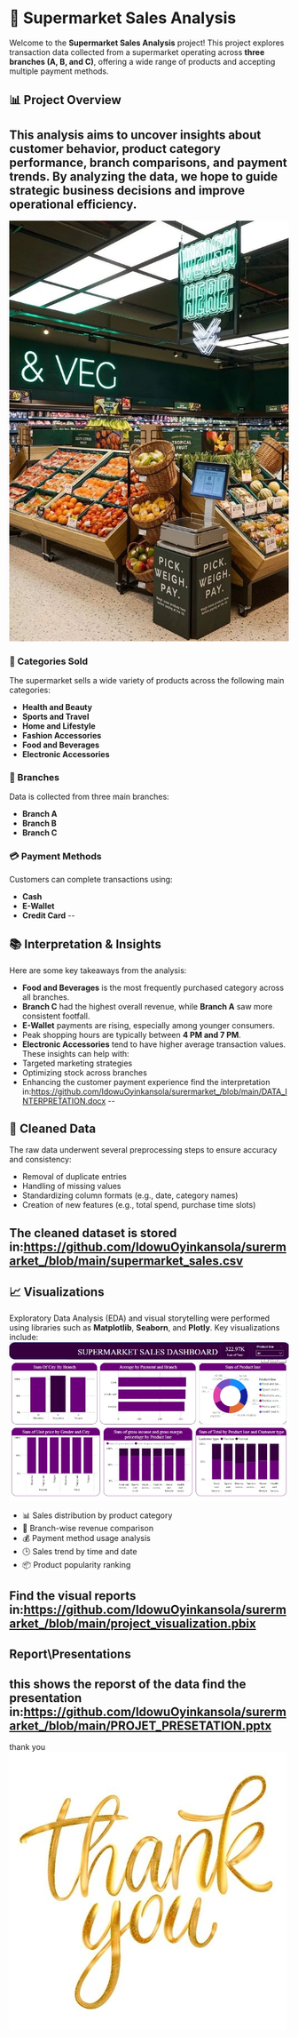 # 🛒 Supermarket Sales Analysis
Welcome to the **Supermarket Sales Analysis** project! This project explores transaction data collected from a supermarket operating across **three branches (A, B, and C)**, offering a wide range of products and accepting multiple payment methods.
## 📊 Project Overview
This analysis aims to uncover insights about customer behavior, product category performance, branch comparisons, and payment trends. By analyzing the data, we hope to guide strategic business decisions and improve operational efficiency.
--
![Supermarket Categories](imag.jpg)
### 🏬 Categories Sold
The supermarket sells a wide variety of products across the following main categories:
- **Health and Beauty**
- **Sports and Travel**
- **Home and Lifestyle**
- **Fashion Accessories**
- **Food and Beverages**
- **Electronic Accessories**

### 🏢 Branches
Data is collected from three main branches:
- **Branch A**
- **Branch B**
- **Branch C**

### 💳 Payment Methods
Customers can complete transactions using:
- **Cash**
- **E-Wallet**
- **Credit Card**
--
## 📚 Interpretation & Insights

Here are some key takeaways from the analysis:

- **Food and Beverages** is the most frequently purchased category across all branches.
- **Branch C** had the highest overall revenue, while **Branch A** saw more consistent footfall.
- **E-Wallet** payments are rising, especially among younger consumers.
- Peak shopping hours are typically between **4 PM and 7 PM**.
- **Electronic Accessories** tend to have higher average transaction values.
These insights can help with:
- Targeted marketing strategies
- Optimizing stock across branches
- Enhancing the customer payment experience
find the interpretation in:https://github.com/IdowuOyinkansola/surermarket_/blob/main/DATA_INTERPRETATION.docx
--
## 🧹 Cleaned Data
The raw data underwent several preprocessing steps to ensure accuracy and consistency:

- Removal of duplicate entries
- Handling of missing values
- Standardizing column formats (e.g., date, category names)
- Creation of new features (e.g., total spend, purchase time slots)

The cleaned dataset is stored in:https://github.com/IdowuOyinkansola/surermarket_/blob/main/supermarket_sales.csv
---

## 📈 Visualizations

Exploratory Data Analysis (EDA) and visual storytelling were performed using libraries such as **Matplotlib**, **Seaborn**, and **Plotly**. Key visualizations include:
![](Dashboard.jpg)
- 📊 Sales distribution by product category
- 📍 Branch-wise revenue comparison
- 💰 Payment method usage analysis
- 🕒 Sales trend by time and date
- 📦 Product popularity ranking

Find the visual reports in:https://github.com/IdowuOyinkansola/surermarket_/blob/main/project_visualization.pbix
---
## Report\Presentations
this shows the reporst of the data
find the presentation in:https://github.com/IdowuOyinkansola/surermarket_/blob/main/PROJET_PRESETATION.pptx
--
thank you
![](thank_y.jpg)





